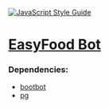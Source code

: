 [![JavaScript Style Guide](https://cdn.rawgit.com/standard/standard/master/badge.svg)](https://github.com/standard/standard)
# [EasyFood Bot](https://www.messenger.com/t/EF.delivery)
### Dependencies:
* [bootbot](https://github.com/Charca/bootbot)
* [pg](https://node-postgres.com/)
